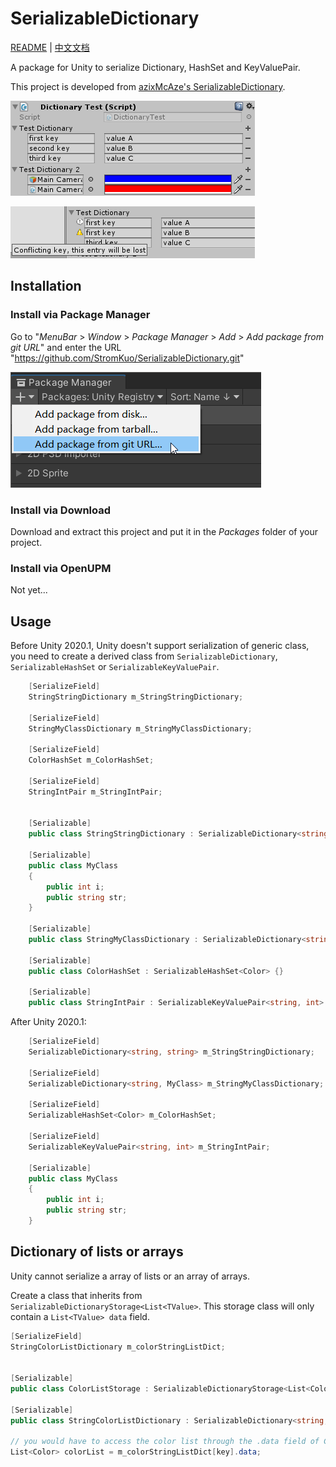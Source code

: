 # SerializableDictionary

[README](README.md) | [中文文档](README_zh.md)

A package for Unity to serialize Dictionary, HashSet and KeyValuePair.

This project is developed from [azixMcAze's SerializableDictionary](https://github.com/azixMcAze/Unity-SerializableDictionary).

![demo](./Documentation~/SerializableDictionary_screenshot1.png)

![demo](./Documentation~/SerializableDictionary_screenshot2.png)

## Installation

### Install via Package Manager

Go to "*MenuBar* > *Window* > *Package Manager* > *Add* > *Add package from git URL*" and enter the URL "https://github.com/StromKuo/SerializableDictionary.git"

![add_package_from_git_url](./Documentation~/add_package_from_git_url.png)

### Install via Download

Download and extract this project and put it in the *Packages* folder of your project.

### Install via OpenUPM

Not yet...

## Usage

Before Unity 2020.1, Unity doesn't support serialization of generic class, you need to create a derived class from `SerializableDictionary`, `SerializableHashSet` or `SerializableKeyValuePair`.

```c#
    [SerializeField]
    StringStringDictionary m_StringStringDictionary;

    [SerializeField]
    StringMyClassDictionary m_StringMyClassDictionary;

    [SerializeField]
    ColorHashSet m_ColorHashSet;

    [SerializeField]
    StringIntPair m_StringIntPair;


    [Serializable]
    public class StringStringDictionary : SerializableDictionary<string, string> {}

    [Serializable]
    public class MyClass
    {
        public int i;
        public string str;
    }

    [Serializable]
    public class StringMyClassDictionary : SerializableDictionary<string, MyClass> {}

    [Serializable]
    public class ColorHashSet : SerializableHashSet<Color> {}

    [Serializable]
    public class StringIntPair : SerializableKeyValuePair<string, int> {}
```

After Unity 2020.1:

```c#
    [SerializeField]
    SerializableDictionary<string, string> m_StringStringDictionary;

    [SerializeField]
    SerializableDictionary<string, MyClass> m_StringMyClassDictionary;

    [SerializeField]
    SerializableHashSet<Color> m_ColorHashSet;

    [SerializeField]
    SerializableKeyValuePair<string, int> m_StringIntPair;

    [Serializable]
    public class MyClass
    {
        public int i;
        public string str;
    }
```

## Dictionary of lists or arrays

Unity cannot serialize a array of lists or an array of arrays.

Create a class that inherits from `SerializableDictionaryStorage<List<TValue>`. This storage class will only contain a `List<TValue> data` field.

```c#
[SerializeField]
StringColorListDictionary m_colorStringListDict;


[Serializable]
public class ColorListStorage : SerializableDictionaryStorage<List<Color>> {}

[Serializable]
public class StringColorListDictionary : SerializableDictionary<string, ColorListStorage> {}

// you would have to access the color list through the .data field of ColorListStorage
List<Color> colorList = m_colorStringListDict[key].data;
```
